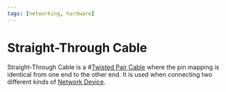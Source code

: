 ```yaml
---
tags: [networking, hardware]
---
```


# Straight-Through Cable

Straight-Through Cable is a #[Twisted Pair Cable](202210111832.md) where the pin
mapping is identical from one end to the other end. It is used when connecting
two different kinds of [Network Device](202207051821.md).

